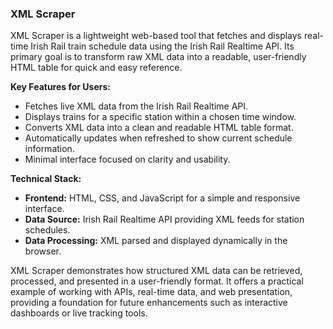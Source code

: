 ### XML Scraper

XML Scraper is a lightweight web-based tool that fetches and displays real-time Irish Rail train schedule data using the Irish Rail Realtime API. Its primary goal is to transform raw XML data into a readable, user-friendly HTML table for quick and easy reference.

**Key Features for Users:**
- Fetches live XML data from the Irish Rail Realtime API.
- Displays trains for a specific station within a chosen time window.
- Converts XML data into a clean and readable HTML table format.
- Automatically updates when refreshed to show current schedule information.
- Minimal interface focused on clarity and usability.

**Technical Stack:**
- **Frontend:** HTML, CSS, and JavaScript for a simple and responsive interface.
- **Data Source:** Irish Rail Realtime API providing XML feeds for station schedules.
- **Data Processing:** XML parsed and displayed dynamically in the browser.

XML Scraper demonstrates how structured XML data can be retrieved, processed, and presented in a user-friendly format. It offers a practical example of working with APIs, real-time data, and web presentation, providing a foundation for future enhancements such as interactive dashboards or live tracking tools.
